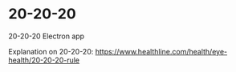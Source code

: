 # 20-20-20
20-20-20 Electron app

Explanation on 20-20-20: https://www.healthline.com/health/eye-health/20-20-20-rule
